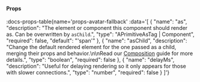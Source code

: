 <!-- This file was automatic generated. Do not edit it manually -->

#### Props
:docs-props-table{name='props-avatar-fallback' :data='[
  {
    "name": "as",
    "description": "The element or component this component should render as. Can be overwritten by `asChild`.",
    "type": "APrimitiveAsTag | Component",
    "required": false,
    "default": "\'span\'"
  },
  {
    "name": "asChild",
    "description": "Change the default rendered element for the one passed as a child, merging their props and behavior.\\n\\nRead our [Composition](https://akar.vinicunca.dev/core/guides/composition) guide for more details.",
    "type": "boolean",
    "required": false
  },
  {
    "name": "delayMs",
    "description": "Useful for delaying rendering so it only appears for those with slower connections.",
    "type": "number",
    "required": false
  }
]'} 

